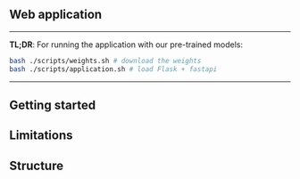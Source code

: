 Web application
---

---
**TL;DR**: For running the application with our pre-trained models:
   ```bash
   bash ./scripts/weights.sh # download the weights
   bash ./scripts/application.sh # load Flask + fastapi
   ```
---

## Getting started

## Limitations

## Structure
